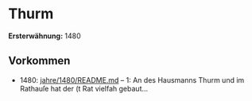 # Thurm

**Ersterwähnung:** 1480

## Vorkommen
- 1480: [jahre/1480/README.md](../jahre/1480/README.md) – 1: An des Hausmanns Thurm und im Rathauſe hat der
(t Rat vielfah gebaut...
